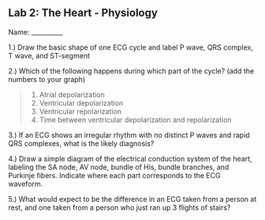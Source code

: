 ## Lab 2: The Heart - Physiology

Name: __________

1.) Draw the basic shape of one ECG cycle and label P wave, QRS complex, T wave, and ST-segment











2.) Which of the following happens during which part of the cycle? (add the numbers to your graph)

> 1) Atrial depolarization
> 2) Ventricular depolarization
> 3) Ventricular repolarization
> 4) Time between ventricular depolarization and repolarization



3.) If an ECG shows an irregular rhythm with no distinct P waves and rapid QRS complexes, what is the likely diagnosis?

4.) Draw a simple diagram of the electrical conduction system of the heart, labeling the SA node, AV node, bundle of His, bundle branches, and Purkinje fibers. Indicate where each part corresponds to the ECG waveform.











5.) What would expect to be the difference in an ECG taken from a person at rest, and one taken from a person who just ran up 3 flights of stairs?
